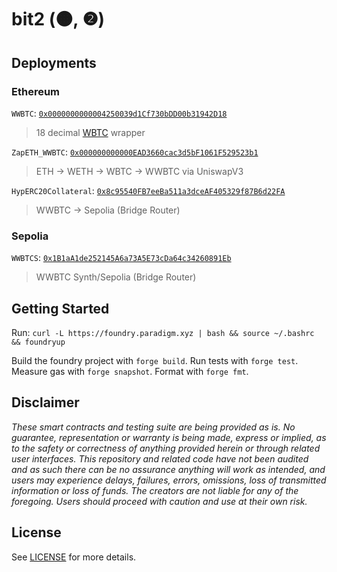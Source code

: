 # bit2 (🟠, ❷)

## Deployments

### Ethereum

`WWBTC`: [`0x0000000000004250039d1Cf730bDD00b31942D18`](https://etherscan.io/address/0x0000000000004250039d1cf730bdd00b31942d18#code)
> 18 decimal [WBTC](0x2260FAC5E5542a773Aa44fBCfeDf7C193bc2C599) wrapper

`ZapETH_WWBTC`: [`0x000000000000EAD3660cac3d5bF1061F529523b1`](https://etherscan.io/address/0x000000000000ead3660cac3d5bf1061f529523b1#code)
> ETH -> WETH -> WBTC -> WWBTC via UniswapV3

`HypERC20Collateral`: [`0x8c95540FB7eeBa511a3dceAF405329f87B6d22FA`](https://etherscan.io/address/0x8c95540FB7eeBa511a3dceAF405329f87B6d22FA#code)
> WWBTC -> Sepolia (Bridge Router)

### Sepolia

`WWBTCS`: [`0x1B1aA1de252145A6a73A5E73cDa64c34260891Eb`](https://sepolia.etherscan.io/address/0x1b1aa1de252145a6a73a5e73cda64c34260891eb#code)
> WWBTC Synth/Sepolia (Bridge Router)

## Getting Started

Run: `curl -L https://foundry.paradigm.xyz | bash && source ~/.bashrc && foundryup`

Build the foundry project with `forge build`. Run tests with `forge test`. Measure gas with `forge snapshot`. Format with `forge fmt`.

## Disclaimer

*These smart contracts and testing suite are being provided as is. No guarantee, representation or warranty is being made, express or implied, as to the safety or correctness of anything provided herein or through related user interfaces. This repository and related code have not been audited and as such there can be no assurance anything will work as intended, and users may experience delays, failures, errors, omissions, loss of transmitted information or loss of funds. The creators are not liable for any of the foregoing. Users should proceed with caution and use at their own risk.*

## License

See [LICENSE](./LICENSE) for more details.
